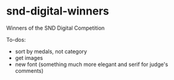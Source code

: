 # snd-digital-winners
Winners of the SND Digital Competition

To-dos:

- sort by medals, not category
- get images
- new font (something much more elegant and serif for judge's comments)